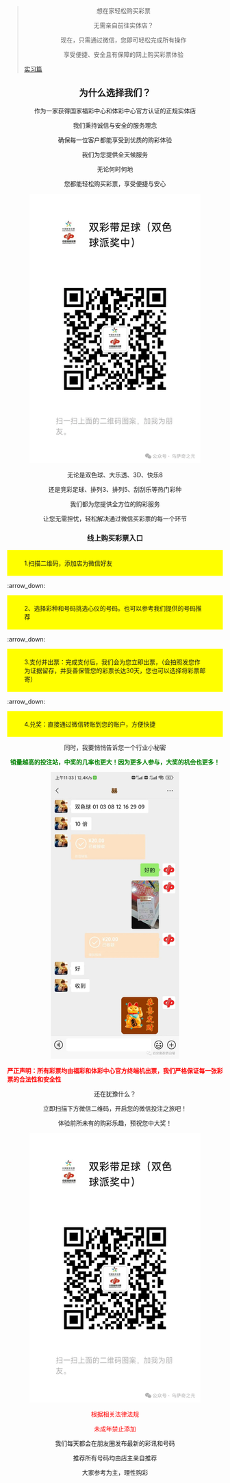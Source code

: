 > <p align="center">想在家轻松购买彩票</p>
> <p align="center">无需亲自前往实体店？</p>
> <p align="center">现在，只需通过微信，您即可轻松完成所有操作</p>
> <p align="center">享受便捷、安全且有保障的网上购买彩票体验</p> 
>
> [实习篇](./intern.html)


<h2 style="text-align: center;">为什么选择我们？</h2>
<p align="center">作为一家获得国家福彩中心和体彩中心官方认证的正规实体店</p> 
<p align="center">我们秉持诚信与安全的服务理念</p> 
<p align="center">确保每一位客户都能享受到优质的购彩体验</p> 
<p align="center">我们为您提供全天候服务</p> 
<p align="center">无论何时何地</p> 
<p align="center">您都能轻松购买彩票，享受便捷与安心</p> 

<p align="center"><img src="71f9f6f9c733f873b2771dd71ade44f.png"  width="400"></p> 

<p align="center">无论是双色球、大乐透、3D、快乐8</p> 
<p align="center">还是竞彩足球、排列3、排列5、刮刮乐等热门彩种</p> 
<p align="center">我们都为您提供全方位的购彩服务</p> 
<p align="center">让您无需担忧，轻松解决通过微信买彩票的每一个环节</p> 


<i class="fas fa-arrow-right"></i>




<h3 style="text-align: center;">线上购买彩票入口</h3>
<p style="background-color: yellow;padding:20px 40px">1.扫描二维码，添加店为微信好友</p> 
:arrow_down:
<p style="background-color: yellow;padding:20px 40px">2、选择彩种和号码挑选心仪的号码。也可以参考我们提供的号码推荐</p> 
:arrow_down:
<p style="background-color: yellow;padding:20px 40px">3.支付并出票：完成支付后，我们会为您立即出票，（会拍照发您作为证据留存，并妥善保管您的彩票长达30天，您也可以选择将彩票邮寄）</p> 
:arrow_down:
<p style="background-color: yellow;padding:20px 40px">4.兑奖：直接通过微信转账到您的账户，方便快捷</p> 

<p align="center">同时，我要悄悄告诉您一个行业小秘密</p> 

<p align="center" style="color: green; font-weight: bold;">销量越高的投注站，中奖的几率也更大！因为更多人参与，大奖的机会也更多！</p> 

<p align="center"><img src="fetch_url (1).jpg"  width="300"></p> 
<p  style="color: red; font-weight: bold;">严正声明：所有彩票均由福彩和体彩中心官方终端机出票，我们严格保证每一张彩票的合法性和安全性</p> 

<p align="center">还在犹豫什么？</p> 
<p align="center">立即扫描下方微信二维码，开启您的微信投注之旅吧！</p> 
<p align="center">体验前所未有的购彩乐趣，预祝您中大奖！</p> 

<p align="center"><img src="71f9f6f9c733f873b2771dd71ade44f.png"  width="400"></p> 








<p align="center" style="color: red;">根据相关法律法规</p> 
<p align="center" style="color: red;">未成年禁止添加</p> 


<p align="center">我们每天都会在朋友圈发布最新的彩讯和号码</p> 
<p align="center">推荐所有号码均由店主亲自推荐</p> 
<p align="center">大家参考为主，理性购彩</p> 











